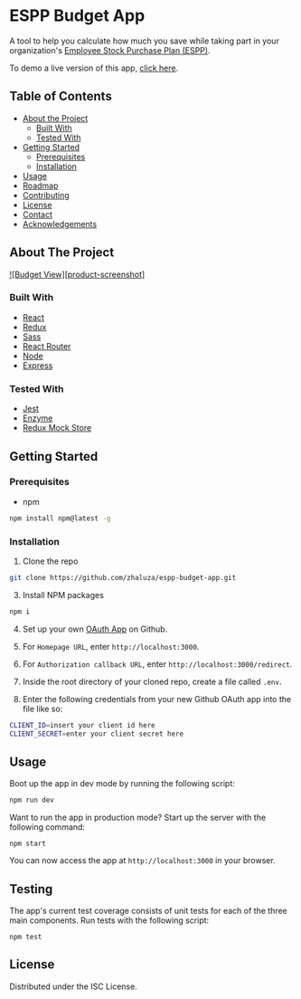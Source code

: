 # ESPP Budget App

A tool to help you calculate how much you save while taking part in your
organization's
[Employee Stock Purchase Plan (ESPP)](https://en.wikipedia.org/wiki/Employee_stock_purchase_plan).

To demo a live version of this app,
[click here](https://espp-budget-app.herokuapp.com/).

<!-- TABLE OF CONTENTS -->

## Table of Contents

- [About the Project](#about-the-project)
  - [Built With](#built-with)
  - [Tested With](#tested-with)
- [Getting Started](#getting-started)
  - [Prerequisites](#prerequisites)
  - [Installation](#installation)
- [Usage](#usage)
- [Roadmap](#roadmap)
- [Contributing](#contributing)
- [License](#license)
- [Contact](#contact)
- [Acknowledgements](#acknowledgements)

<!-- ABOUT THE PROJECT -->

## About The Project

[![Budget View][product-screenshot]](assets/screenshot_1.png)

### Built With

- [React](https://reactjs.org/)
- [Redux](https://redux.js.org/)
- [Sass](https://sass-lang.com/)
- [React Router](https://reacttraining.com/react-router/)
- [Node](https://nodejs.org/en/)
- [Express](https://expressjs.com/)

### Tested With

- [Jest](https://jestjs.io/)
- [Enzyme](https://enzymejs.github.io/enzyme/)
- [Redux Mock Store](https://github.com/reduxjs/redux-mock-store)

<!-- GETTING STARTED -->

## Getting Started

### Prerequisites

- npm

```sh
npm install npm@latest -g
```

### Installation

1. Clone the repo

```sh
git clone https://github.com/zhaluza/espp-budget-app.git
```

3. Install NPM packages

```sh
npm i
```

4. Set up your own [OAuth App](https://github.com/settings/developers) on
   Github.

5. For `Homepage URL`, enter `http://localhost:3000`.

6. For `Authorization callback URL`, enter `http://localhost:3000/redirect`.

7. Inside the root directory of your cloned repo, create a file called `.env`.

8. Enter the following credentials from your new Github OAuth app into the file
   like so:

```sh
CLIENT_ID=insert your client id here
CLIENT_SECRET=enter your client secret here
```

<!-- USAGE EXAMPLES -->

## Usage

Boot up the app in dev mode by running the following script:

```sh
npm run dev
```

Want to run the app in production mode? Start up the server with the following
command:

```
npm start
```

You can now access the app at `http://localhost:3000` in your browser.

## Testing

The app's current test coverage consists of unit tests for each of the three
main components. Run tests with the following script:

```
npm test
```

## License

Distributed under the ISC License.
